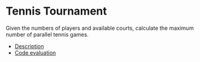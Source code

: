 # Tennis Tournament

Given the numbers of players and available courts, calculate the maximum number of parallel tennis games.

- [Description](https://app.codility.com/programmers/lessons/92-tasks_from_indeed_prime_2016_college_coders_challenge/tennis_tournament/)
- [Code evaluation](https://app.codility.com/demo/results/training6DYCTB-Y8Z/)